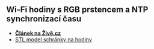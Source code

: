 ## Wi-Fi hodiny s RGB prstencem a NTP synchronizací času

 - **[Článek na Živě.cz](https://www.zive.cz/clanky/programovani-elektroniky-vyrobime-wi-fi-hodiny-do-pokojiku-kazdeho-geeka/sc-3-a-209356/default.aspx)**
 - [STL model schránky na hodiny](https://www.tinkercad.com/things/9lU8NQrdpXy)
